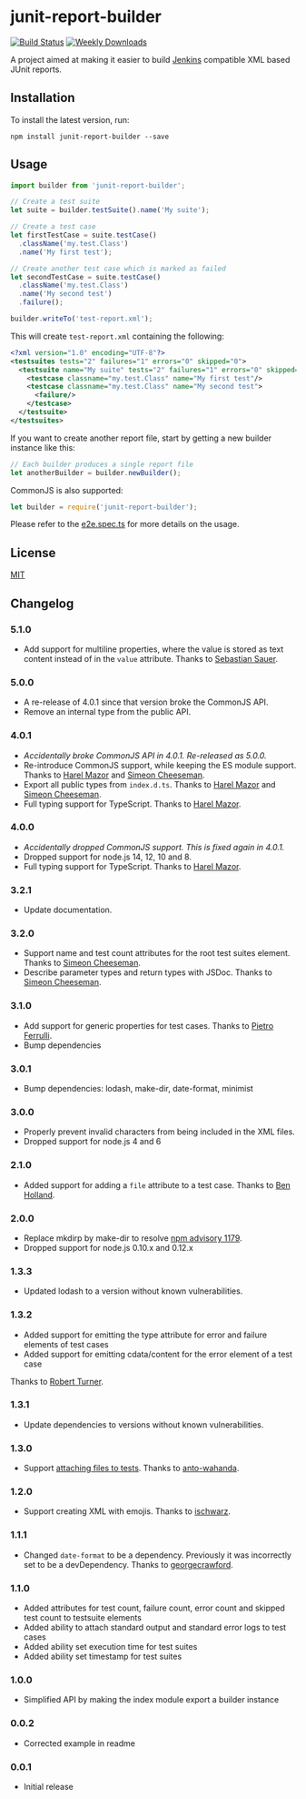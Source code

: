 # junit-report-builder

[![Build Status](https://github.com/davidparsson/junit-report-builder/workflows/CI/badge.svg)](https://github.com/davidparsson/junit-report-builder/actions?query=workflow%3ACI)
[![Weekly Downloads](https://img.shields.io/npm/dw/junit-report-builder.svg)](https://www.npmjs.com/package/junit-report-builder)

A project aimed at making it easier to build [Jenkins](http://jenkins-ci.org/) compatible XML based JUnit reports.

## Installation

To install the latest version, run:

    npm install junit-report-builder --save

## Usage

```JavaScript
import builder from 'junit-report-builder';

// Create a test suite
let suite = builder.testSuite().name('My suite');

// Create a test case
let firstTestCase = suite.testCase()
  .className('my.test.Class')
  .name('My first test');

// Create another test case which is marked as failed
let secondTestCase = suite.testCase()
  .className('my.test.Class')
  .name('My second test')
  .failure();

builder.writeTo('test-report.xml');
```

This will create `test-report.xml` containing the following:

```XML
<?xml version="1.0" encoding="UTF-8"?>
<testsuites tests="2" failures="1" errors="0" skipped="0">
  <testsuite name="My suite" tests="2" failures="1" errors="0" skipped="0">
    <testcase classname="my.test.Class" name="My first test"/>
    <testcase classname="my.test.Class" name="My second test">
      <failure/>
    </testcase>
  </testsuite>
</testsuites>
```

If you want to create another report file, start by getting a new
builder instance like this:

```JavaScript
// Each builder produces a single report file
let anotherBuilder = builder.newBuilder();
```

CommonJS is also supported:

```JavaScript
let builder = require('junit-report-builder');
```

Please refer to the [e2e.spec.ts](spec/e2e.spec.ts) for more details on the usage.

## License

[MIT](LICENSE)

## Changelog

### 5.1.0

-   Add support for multiline properties, where the value is stored as text content instead of in the `value` attribute. Thanks to [Sebastian Sauer](https://github.com/sebastian-sauer).

### 5.0.0

-   A re-release of 4.0.1 since that version broke the CommonJS API.
-   Remove an internal type from the public API.

### 4.0.1

-   _Accidentally broke CommonJS API in 4.0.1. Re-released as 5.0.0._
-   Re-introduce CommonJS support, while keeping the ES module support. Thanks to [Harel Mazor](https://github.com/HarelM) and [Simeon Cheeseman](https://github.com/SimeonC).
-   Export all public types from `index.d.ts`. Thanks to [Harel Mazor](https://github.com/HarelM) and [Simeon Cheeseman](https://github.com/SimeonC).
-   Full typing support for TypeScript. Thanks to [Harel Mazor](https://github.com/HarelM).

### 4.0.0

-   _Accidentally dropped CommonJS support. This is fixed again in 4.0.1._
-   Dropped support for node.js 14, 12, 10 and 8.
-   Full typing support for TypeScript. Thanks to [Harel Mazor](https://github.com/HarelM).

### 3.2.1

-   Update documentation.

### 3.2.0

-   Support name and test count attributes for the root test suites element. Thanks to [Simeon Cheeseman](https://github.com/SimeonC).
-   Describe parameter types and return types with JSDoc. Thanks to [Simeon Cheeseman](https://github.com/SimeonC).

### 3.1.0

-   Add support for generic properties for test cases. Thanks to [Pietro Ferrulli](https://github.com/Pi-fe).
-   Bump dependencies

### 3.0.1

-   Bump dependencies: lodash, make-dir, date-format, minimist

### 3.0.0

-   Properly prevent invalid characters from being included in the XML files.
-   Dropped support for node.js 4 and 6

### 2.1.0

-   Added support for adding a `file` attribute to a test case. Thanks to [Ben Holland](https://github.com/hollandben).

### 2.0.0

-   Replace mkdirp by make-dir to resolve [npm advisory 1179](https://www.npmjs.com/advisories/1179).
-   Dropped support for node.js 0.10.x and 0.12.x

### 1.3.3

-   Updated lodash to a version without known vulnerabilities.

### 1.3.2

-   Added support for emitting the type attribute for error and failure elements of test cases
-   Added support for emitting cdata/content for the error element of a test case

Thanks to [Robert Turner](https://github.com/rturner-edjuster).

### 1.3.1

-   Update dependencies to versions without known vulnerabilities.

### 1.3.0

-   Support [attaching files to tests](http://kohsuke.org/2012/03/13/attaching-files-to-junit-tests/). Thanks to [anto-wahanda](https://github.com/anto-wahanda).

### 1.2.0

-   Support creating XML with emojis. Thanks to [ischwarz](https://github.com/ischwarz).

### 1.1.1

-   Changed `date-format` to be a dependency. Previously it was incorrectly set to be a devDependency. Thanks to [georgecrawford](https://github.com/georgecrawford).

### 1.1.0

-   Added attributes for test count, failure count, error count and skipped test count to testsuite elements
-   Added ability to attach standard output and standard error logs to test cases
-   Added ability set execution time for test suites
-   Added ability set timestamp for test suites

### 1.0.0

-   Simplified API by making the index module export a builder instance

### 0.0.2

-   Corrected example in readme

### 0.0.1

-   Initial release
